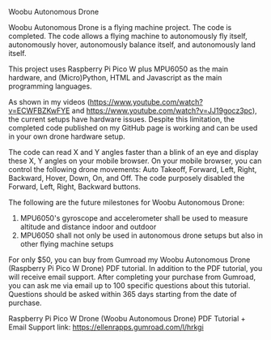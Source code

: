 Woobu Autonomous Drone  

Woobu Autonomous Drone is a flying machine project. The code is completed. The code allows a flying machine to autonomously fly itself, autonomously hover, autonomously balance itself, and autonomously land itself.  

This project uses Raspberry Pi Pico W plus MPU6050 as the main hardware, and (Micro)Python, HTML and Javascript as the main programming languages.

As shown in my videos (https://www.youtube.com/watch?v=ECWFBZKwFYE and https://www.youtube.com/watch?v=JJ19gocz3pc), the current setups have hardware issues. Despite this limitation, the completed code published on my GitHub page is working and
can be used in your own drone hardware setup. 

The code can read X and Y angles faster than a blink of an eye and display these X, Y angles on your mobile browser. On your mobile browser, you can control the following drone movements: Auto Takeoff, Forward, Left, Right, Backward, Hover, Down, On, and Off. The code purposely disabled the Forward, Left, Right, Backward buttons.

The following are the future milestones for Woobu Autonomous Drone:
1) MPU6050's gyroscope and accelerometer shall be used to measure altitude and distance indoor and outdoor
2) MPU6050 shall not only be used in autonomous drone setups but also in other flying machine setups

For only $50, you can buy from Gumroad my Woobu Autonomous Drone (Raspberry Pi Pico W Drone) PDF tutorial. In addition to the PDF tutorial, you will receive email support. After completing your purchase from Gumroad, you can ask me via email up to 100 specific questions about this tutorial. Questions should be asked within 365 days starting from the date of purchase.

Raspberry Pi Pico W Drone (Woobu Autonomous Drone) PDF Tutorial + Email Support link: https://ellenrapps.gumroad.com/l/hrkgi
